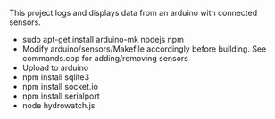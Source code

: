 This project logs and displays data from an arduino with connected sensors.

* sudo apt-get install arduino-mk nodejs npm
* Modify arduino/sensors/Makefile accordingly before building. See commands.cpp for adding/removing sensors
* Upload to arduino
* npm install sqlite3
* npm install socket.io
* npm install serialport
* node hydrowatch.js
